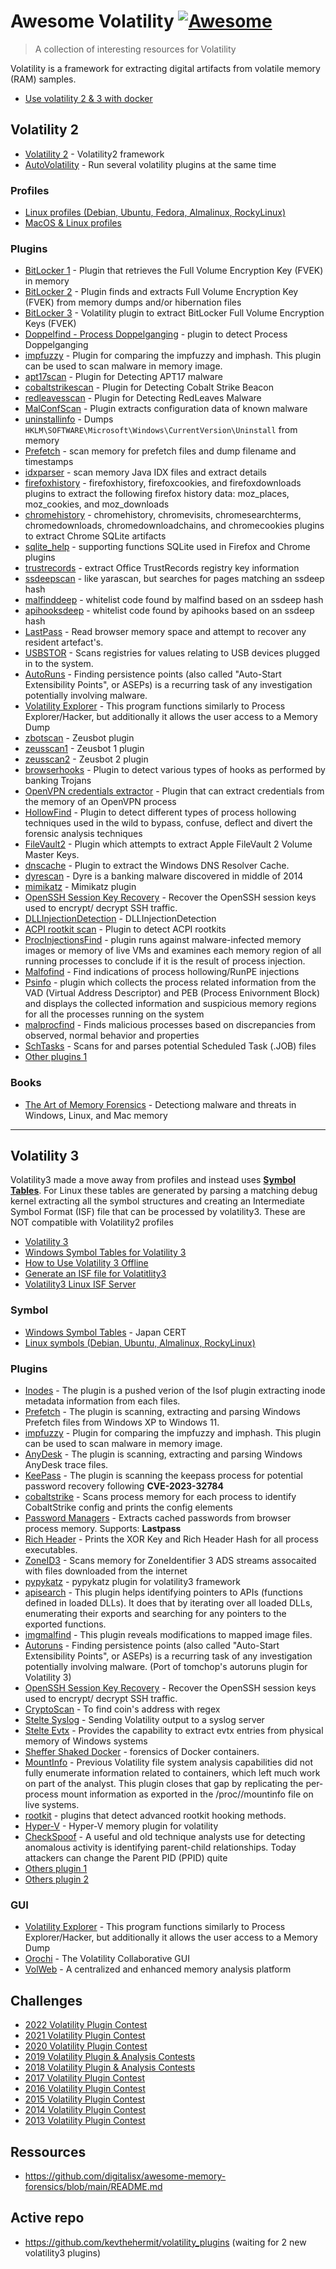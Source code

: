 # Awesome Volatility [![Awesome](https://awesome.re/badge.svg)](https://awesome.re)

> A collection of interesting resources for Volatility

Volatility is a framework for extracting digital artifacts from volatile memory (RAM) samples.

- [Use volatility 2 & 3 with docker](https://github.com/Abyss-W4tcher/ab4yss-tools)

## Volatility 2

- [Volatility 2](https://github.com/volatilityfoundation/volatility) - Volatility2 framework
- [AutoVolatility](https://github.com/carlospolop/autoVolatility/tree/master) - Run several volatility plugins at the same time

### Profiles

- [Linux profiles (Debian, Ubuntu, Fedora, Almalinux, RockyLinux)](https://github.com/Abyss-W4tcher/volatility2-profiles)
- [MacOS & Linux profiles](https://github.com/volatilityfoundation/profiles)

### Plugins

- [BitLocker 1](https://github.com/breppo/Volatility-BitLocker) - Plugin that retrieves the Full Volume Encryption Key (FVEK) in memory
- [BitLocker 2](https://github.com/elceef/bitlocker) - Plugin finds and extracts Full Volume Encryption Key (FVEK) from memory dumps and/or hibernation files
- [BitLocker 3](https://github.com/tribalchicken/volatility-bitlocker) - Volatility plugin to extract BitLocker Full Volume Encryption Keys (FVEK)
- [Doppelfind - Process Doppelganging](https://github.com/kslgroup/Process-Doppelganging-Doppelfind) - plugin to detect Process Doppelganging
- [impfuzzy](https://github.com/JPCERTCC/impfuzzy/tree/master/impfuzzy_for_Volatility) - Plugin for comparing the impfuzzy and imphash. This plugin can be used to scan malware in memory image.
- [apt17scan](https://github.com/JPCERTCC/aa-tools/blob/master/apt17scan.py) - Plugin for Detecting APT17 malware
- [cobaltstrikescan](https://github.com/JPCERTCC/aa-tools/blob/master/cobaltstrikescan.py) - Plugin for Detecting Cobalt Strike Beacon
- [redleavesscan](https://github.com/JPCERTCC/aa-tools/blob/master/redleavesscan.py) - Plugin for Detecting RedLeaves Malware
- [MalConfScan](https://github.com/JPCERTCC/MalConfScan) - Plugin extracts configuration data of known malware
- [uninstallinfo](https://github.com/superponible/volatility-plugins/blob/master/uninstallinfo.py) - Dumps `HKLM\SOFTWARE\Microsoft\Windows\CurrentVersion\Uninstall` from memory
- [Prefetch](https://github.com/superponible/volatility-plugins/blob/master/prefetch.py) - scan memory for prefetch files and dump filename and timestamps
- [idxparser](https://github.com/superponible/volatility-plugins/blob/master/idxparser.py) - scan memory Java IDX files and extract details
- [firefoxhistory](https://github.com/superponible/volatility-plugins/blob/master/firefoxhistory.py) - firefoxhistory, firefoxcookies, and firefoxdownloads plugins to extract the following firefox history data: moz_places, moz_cookies, and moz_downloads 
- [chromehistory](https://github.com/superponible/volatility-plugins/blob/master/chromehistory.py) - chromehistory, chromevisits, chromesearchterms, chromedownloads, chromedownloadchains, and chromecookies plugins to extract Chrome SQLite artifacts
- [sqlite_help](https://github.com/superponible/volatility-plugins/blob/master/sqlite_help.py) - supporting functions SQLite used in Firefox and Chrome plugins
- [trustrecords](https://github.com/superponible/volatility-plugins/blob/master/trustrecords.py) - extract Office TrustRecords registry key information
- [ssdeepscan](https://github.com/superponible/volatility-plugins/blob/master/ssdeepscan.py) - like yarascan, but searches for pages matching an ssdeep hash
- [malfinddeep](https://github.com/superponible/volatility-plugins/blob/master/malfinddeep.py) - whitelist code found by malfind based on an ssdeep hash
- [apihooksdeep](https://github.com/superponible/volatility-plugins/blob/master/apihooksdeep.py) - whitelist code found by apihooks based on an ssdeep hash
- [LastPass](https://github.com/kevthehermit/volatility_plugins/tree/main/vol2/lastpass) - Read browser memory space and attempt to recover any resident artefact's.
- [USBSTOR](https://github.com/kevthehermit/volatility_plugins/tree/main/vol2/usbstor) - Scans registries for values relating to USB devices plugged in to the system.
- [AutoRuns](https://github.com/tomchop/volatility-autoruns) - Finding persistence points (also called "Auto-Start Extensibility Points", or ASEPs) is a recurring task of any investigation potentially involving malware.
- [Volatility Explorer](https://github.com/memoryforensics1/VolExp) - This program functions similarly to Process Explorer/Hacker, but additionally it allows the user access to a Memory Dump
- [zbotscan](https://github.com/INTECOCERT/volatility_plugins) - Zeusbot plugin
- [zeusscan1](https://github.com/mgoffin/malwarecookbook/blob/master/zeusscan/zeusscan1.py) - Zeusbot 1 plugin
- [zeusscan2](https://github.com/mgoffin/malwarecookbook/blob/master/zeusscan/zeusscan2.py) - Zeusbot 2 plugin
- [browserhooks](https://github.com/eset/volatility-browserhooks) - Plugin to detect various types of hooks as performed by banking Trojans
- [OpenVPN credentials extractor](https://github.com/Phaeilo/vol-openvpn) - Plugin that can extract credentials from the memory of an OpenVPN process
- [HollowFind](https://github.com/monnappa22/HollowFind) - Plugin to detect different types of process hollowing techniques used in the wild to bypass, confuse, deflect and divert the forensic analysis techniques
- [FileVault2](https://github.com/tribalchicken/volatility-filevault2) - Plugin which attempts to extract Apple FileVault 2 Volume Master Keys.
- [dnscache](https://github.com/mnemonic-no/dnscache) - Plugin to extract the Windows DNS Resolver Cache.
- [dyrescan](https://github.com/kudelskisecurity/Volatility-plugins/blob/master/dyrescan.py) - Dyre is a banking malware discovered in middle of 2014
- [mimikatz](https://github.com/shr3ddersec/volatility-plugins/blob/master/mimikatz.py) - Mimikatz plugin
- [OpenSSH Session Key Recovery](https://github.com/fox-it/OpenSSH-Session-Key-Recovery) - Recover the OpenSSH session keys used to encrypt/ decrypt SSH traffic.
- [DLLInjectionDetection](https://github.com/Soterball/DLLInjectionDetection/tree/master) - DLLInjectionDetection
- [ACPI rootkit scan](https://github.com/mdenzel/ACPI-rootkit-scan) - Plugin to detect ACPI rootkits
- [ProcInjectionsFind](https://github.com/darshantank/ProcInjectionsFind/tree/main) - plugin runs against malware-infected memory images or memory of live VMs and examines each memory region of all running processes to conclude if it is the result of process injection.
- [Malfofind](https://github.com/volatilityfoundation/community/blob/master/DimaPshoul/malfofind.py) - Find indications of process hollowing/RunPE injections
- [Psinfo](https://github.com/monnappa22/Psinfo) - plugin which collects the process related information from the VAD (Virtual Address Descriptor) and PEB (Process Enivornment Block) and displays the collected information and suspicious memory regions for all the processes running on the system
- [malprocfind](https://github.com/volatilityfoundation/community/blob/master/CsabaBarta/malprocfind.py) - Finds malicious processes based on discrepancies from observed, normal behavior and properties
- [SchTasks](https://github.com/volatilityfoundation/community/blob/master/BartoszInglot/schtasks.py) - Scans for and parses potential Scheduled Task (.JOB) files
- [Other plugins 1](https://github.com/volatilityfoundation/community)

### Books

- [The Art of Memory Forensics](https://repo.zenk-security.com/Forensic/The%20Art%20of%20Memory%20Forensics%20-%20Detecting%20Malware%20and%20Threats%20in%20Windows,%20Linux,%20and%20Mac%20Memory%20(2014).pdf) - Detectiong malware and threats in Windows, Linux, and Mac memory

---

## Volatility 3

Volatility3 made a move away from profiles and instead uses **[Symbol Tables](https://volatility3.readthedocs.io/en/latest/basics.html#symbol-tables)**. For Linux these tables are generated by parsing a matching debug kernel extracting all the symbol structures and creating an Intermediate Symbol Format (ISF) file that can be processed by volatility3. These are NOT compatible with Volatility2 profiles

- [Volatility 3](https://github.com/volatilityfoundation/volatility3)
- [Windows Symbol Tables for Volatility 3](https://github.com/JPCERTCC/Windows-Symbol-Tables)
- [How to Use Volatility 3 Offline](https://blogs.jpcert.or.jp/en/2021/09/volatility3_offline.html)
- [Generate an ISF file for Volatitlity3](https://github.com/kevthehermit/volatility_symbols)
- [Volatility3 Linux ISF Server](https://isf-server.techanarchy.net/)

### Symbol

- [Windows Symbol Tables](https://github.com/JPCERTCC/Windows-Symbol-Tables) - Japan CERT
- [Linux symbols (Debian, Ubuntu, Almalinux, RockyLinux)](https://github.com/Abyss-W4tcher/volatility3-symbols)

### Plugins

- [Inodes](https://github.com/forensicxlab/volatility3_plugins/blob/main/inodes.py) - The plugin is a pushed verion of the lsof plugin extracting inode metadata information from each files.
- [Prefetch](https://github.com/forensicxlab/volatility3_plugins/blob/main/prefetch.py) - The plugin is scanning, extracting and parsing Windows Prefetch files from Windows XP to Windows 11.
- [impfuzzy](https://github.com/JPCERTCC/impfuzzy/tree/master/impfuzzy_for_Volatility3) - Plugin for comparing the impfuzzy and imphash. This plugin can be used to scan malware in memory image.
- [AnyDesk](https://github.com/forensicxlab/volatility3_plugins/blob/main/anydesk.py) - The plugin is scanning, extracting and parsing Windows AnyDesk trace files.
- [KeePass](https://github.com/forensicxlab/volatility3_plugins/blob/main/keepass.py) - The plugin is scanning the keepass process for potential password recovery following **CVE-2023-32784**
- [cobaltstrike](https://github.com/kevthehermit/volatility_plugins/blob/main/vol3/cobaltstrike/cobaltstrike.py) - Scans process memory for each process to identify CobaltStrike config and prints the config elements
- [Password Managers](https://github.com/kevthehermit/volatility_plugins/blob/main/vol3/passwordmanagers/passwordmanagers.py) - Extracts cached passwords from browser process memory. Supports: **Lastpass**
- [Rich Header](https://github.com/kevthehermit/volatility_plugins/blob/main/vol3/richheader/richheader.py) - Prints the XOR Key and Rich Header Hash for all process executables.
- [ZoneID3](https://github.com/kevthehermit/volatility_plugins/blob/main/vol3/zone-identifier/zoneid3.py) - Scans memory for ZoneIdentifier 3 ADS streams assocaited with files downloaded from the internet
- [pypykatz](https://github.com/skelsec/pypykatz-volatility3) - pypykatz plugin for volatility3 framework
- [apisearch](https://github.com/f-block/volatility-plugins/blob/main/apisearch.py) - This plugin helps identifying pointers to APIs (functions defined in loaded DLLs). It does that by iterating over all loaded DLLs, enumerating their exports and searching for any pointers to the exported functions. 
- [imgmalfind](https://github.com/f-block/volatility-plugins/blob/main/imgmalfind.py) - This plugin reveals modifications to mapped image files.
- [Autoruns](https://github.com/Telindus-CSIRT/volatility3-autoruns) - Finding persistence points (also called "Auto-Start Extensibility Points", or ASEPs) is a recurring task of any investigation potentially involving malware. (Port of tomchop's autoruns plugin for Volatility 3)
- [OpenSSH Session Key Recovery](https://github.com/fox-it/OpenSSH-Session-Key-Recovery) - Recover the OpenSSH session keys used to encrypt/ decrypt SSH traffic.
- [CryptoScan](https://github.com/BoB10th-BTC/CryptoScan/tree/master) - To find coin's address with regex
- [Stelte Syslog](https://github.com/volatilityfoundation/community3/tree/master/Stelte_Syslog) - Sending Volatility output to a syslog server
- [Stelte Evtx](https://github.com/volatilityfoundation/community3/tree/master/Stelte_Evtx) - Provides the capability to extract evtx entries from physical memory of Windows systems
- [Sheffer Shaked Docker](https://github.com/volatilityfoundation/community3/tree/master/Sheffer_Shaked_Docker) - forensics of Docker containers.
- [MountInfo](https://github.com/volatilityfoundation/community3/tree/master/Moreira_Mountinfo) - Previous Volatility file system analysis capabilities did not fully enumerate information related to containers, which left much work on part of the analyst. This plugin closes that gap by replicating the per-process mount information as exported in the /proc/<pid>/mountinfo file on live systems.
- [rootkit](https://github.com/AsafEitani/rootkit_plugins/) - plugins that detect advanced rootkit hooking methods.
- [Hyper-V](https://github.com/gerhart01/Hyper-V-Tools/tree/main/Plugin_for_volatility) - Hyper-V memory plugin for volatility
- [CheckSpoof](https://github.com/orchechik/check_spoof) - A useful and old technique analysts use for detecting anomalous activity is identifying parent-child relationships. Today attackers can change the Parent PID (PPID) quite
- [Others plugin 1](https://github.com/f-block/volatility-plugins)
- [Others plugin 2](https://github.com/volatilityfoundation/community3)

### GUI

- [Volatility Explorer](https://github.com/memoryforensics1/Vol3xp) - This program functions similarly to Process Explorer/Hacker, but additionally it allows the user access to a Memory Dump
- [Orochi](https://github.com/LDO-CERT/orochi) - The Volatility Collaborative GUI
- [VolWeb](https://github.com/k1nd0ne/VolWeb) - A centralized and enhanced memory analysis platform

## Challenges

- [2022 Volatility Plugin Contest](https://volatility-labs.blogspot.com/2022/07/the-10th-annual-volatility-plugin-contest.html)
- [2021 Volatility Plugin Contest](https://volatility-labs.blogspot.com/2022/02/the-2021-volatility-plugin-contest-results.html)
- [2020 Volatility Plugin Contest](https://volatility-labs.blogspot.com/2020/11/the-2020-volatility-plugin-contest-results.html)
- [2019 Volatility Plugin & Analysis Contests](https://volatility-labs.blogspot.com/2019/11/results-from-2019-volatility-contests.html)
- [2018 Volatility Plugin & Analysis Contests](https://volatility-labs.blogspot.com/2018/11/results-from-annual-2018-volatility-contests.html)
- [2017 Volatility Plugin Contest](https://volatility-labs.blogspot.com/2017/11/results-from-5th-annual-2017-volatility.html)
- [2016 Volatility Plugin Contest](https://volatility-labs.blogspot.com/2016/12/results-from-2016-volatility-plugin.html)
- [2015 Volatility Plugin Contest](https://www.volatilityfoundation.org/2015)
- [2014 Volatility Plugin Contest](https://www.volatilityfoundation.org/2014-cjpn)
- [2013 Volatility Plugin Contest](https://www.volatilityfoundation.org/2013-c19yz)

## Ressources

- https://github.com/digitalisx/awesome-memory-forensics/blob/main/README.md

## Active repo

- https://github.com/kevthehermit/volatility_plugins (waiting for 2 new volatility3 plugins)
